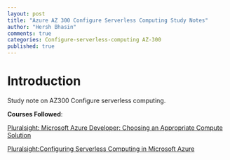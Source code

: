 ```yaml
---
layout: post
title: "Azure AZ 300 Configure Serverless Computing Study Notes"
author: "Hersh Bhasin"
comments: true
categories: Configure-serverless-computing AZ-300
published: true
---
```


# Introduction

Study note on AZ300 Configure serverless computing.

**Courses Followed**:

[Pluralsight: Microsoft Azure Developer: Choosing an Appropriate Compute Solution](https://app.pluralsight.com/library/courses/microsoft-azure-appropriate-compute-solution-choosing/table-of-contents)

[Pluralsight:Configuring Serverless Computing in Microsoft Azure  ](https://app.pluralsight.com/library/courses/microsoft-azure-serverless-computing-configuring/table-of-contents)